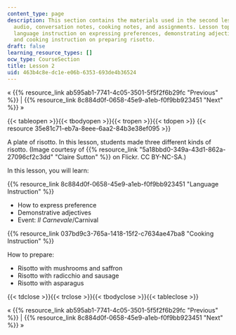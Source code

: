 ```yaml
---
content_type: page
description: This section contains the materials used in the second lesson, including
  audio, conversation notes, cooking notes, and assignments. Lesson topics include
  language instruction on expressing preferences, demonstrating adjectives, and Carnival,
  and cooking instruction on preparing risotto.
draft: false
learning_resource_types: []
ocw_type: CourseSection
title: Lesson 2
uid: 463b4c8e-dc1e-e06b-6353-693de4b36524
---
```

« {{% resource_link ab595ab1-7741-4c05-3501-5f5f2f6b29fc "Previous" %}} | {{% resource_link 8c884d0f-0658-45e9-a1eb-f0f9bb923451 "Next" %}} »

{{< tableopen >}}{{< tbodyopen >}}{{< tropen >}}{{< tdopen >}}
{{< resource 35e81c71-eb7a-8eee-6aa2-84b3e38ef095 >}}

A plate of risotto. In this lesson, students made three different kinds of risotto. (Image courtesy of {{% resource_link "5a18bbd0-349a-43d1-862a-27096cf2c3dd" "Claire Sutton" %}} on Flickr. CC BY-NC-SA.)

In this lesson, you will learn:

{{% resource_link 8c884d0f-0658-45e9-a1eb-f0f9bb923451 "Language Instruction" %}}

- How to express preference
- Demonstrative adjectives
- Event: _Il Carnevale_/Carnival 

{{% resource_link 037bd9c3-765a-1418-15f2-c7634ae47ba8 "Cooking Instruction" %}}

How to prepare:

- Risotto with mushrooms and saffron
- Risotto with radicchio and sausage
- Risotto with asparagus

{{< tdclose >}}{{< trclose >}}{{< tbodyclose >}}{{< tableclose >}}

« {{% resource_link ab595ab1-7741-4c05-3501-5f5f2f6b29fc "Previous" %}} | {{% resource_link 8c884d0f-0658-45e9-a1eb-f0f9bb923451 "Next" %}} »